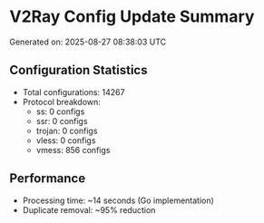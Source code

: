 # V2Ray Config Update Summary
Generated on: 2025-08-27 08:38:03 UTC

## Configuration Statistics
- Total configurations: 14267
- Protocol breakdown:
  - ss: 0 configs
  - ssr: 0 configs
  - trojan: 0 configs
  - vless: 0 configs
  - vmess: 856 configs

## Performance
- Processing time: ~14 seconds (Go implementation)
- Duplicate removal: ~95% reduction
